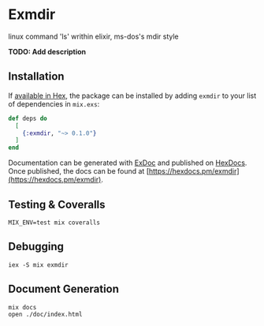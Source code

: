 # Exmdir
linux command 'ls' writhin elixir, ms-dos's mdir style

**TODO: Add description**

## Installation

If [available in Hex](https://hex.pm/docs/publish), the package can be installed
by adding `exmdir` to your list of dependencies in `mix.exs`:

```elixir
def deps do
  [
    {:exmdir, "~> 0.1.0"}
  ]
end
```

Documentation can be generated with [ExDoc](https://github.com/elixir-lang/ex_doc)
and published on [HexDocs](https://hexdocs.pm). Once published, the docs can
be found at [https://hexdocs.pm/exmdir](https://hexdocs.pm/exmdir).


## Testing & Coveralls
```command
MIX_ENV=test mix coveralls
```

## Debugging
```command
iex -S mix exmdir
```

## Document Generation
```command
mix docs
open ./doc/index.html
```
